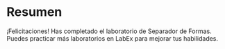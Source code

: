 # Resumen

¡Felicitaciones! Has completado el laboratorio de Separador de Formas. Puedes practicar más laboratorios en LabEx para mejorar tus habilidades.
